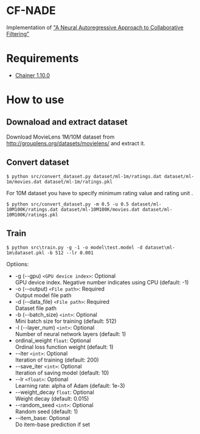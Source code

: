 # CF-NADE

Implementation of ["A Neural Autoregressive Approach to Collaborative Filtering"](http://arxiv.org/abs/1605.09477)

# Requirements

* [Chainer 1.10.0](http://chainer.org/)

# How to use

## Downaload and extract dataset

Download MovieLens 1M/10M dataset from http://grouplens.org/datasets/movielens/ and extract it.

## Convert dataset

```
$ python src/convert_dataset.py dataset/ml-1m/ratings.dat dataset/ml-1m/movies.dat dataset/ml-1m/ratings.pkl
```

For 10M dataset you have to specify minimum rating value and rating unit .

```
$ python src/convert_dataset.py -m 0.5 -u 0.5 dataset/ml-10M100K/ratings.dat dataset/ml-10M100K/movies.dat dataset/ml-10M100K/ratings.pkl
```

## Train

```
$ python src\train.py -g -1 -o model\test.model -d dataset\ml-1m\dataset.pkl -b 512 --lr 0.001
```

Optiions:

* -g (--gpu) `<GPU device index>`: Optional  
GPU device index. Negative number indicates using CPU (default: -1)
* -o (--output) `<File path>`: Required  
Output model file path
* -d (--data_file) `<File path>`: Required  
Dataset file path
* -b (--batch_size) `<int>`: Optional  
Mini batch size for training (default: 512)
* -l (--layer_num) `<int>`: Optional  
Number of neural network layers (default: 1)
* ordinal_weight `float`: Optional  
Ordinal loss function weight (default: 1)
* --iter `<int>`: Optional  
Iteration of training (default: 200)
* --save_iter `<int>`: Optional  
Iteration of saving model (default: 10)
* --lr `<float>`: Optional  
Learning rate: alpha of Adam (default: 1e-3)
* --weight_decay `float`: Optional  
Weight decay (default: 0.015)
* --random_seed `<int>`: Optional  
Random seed (default: 1)
* --item_base: Optional  
Do item-base prediction if set
